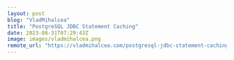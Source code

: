 ```yaml
---
layout: post
blog: "VladMihalcea"
title: "PostgreSQL JDBC Statement Caching"
date: 2023-08-31T07:29:43Z
image: images/vladmihalcea.png
remote_url: "https://vladmihalcea.com/postgresql-jdbc-statement-caching/"
---
```

